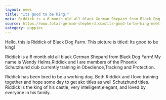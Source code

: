 ```yaml
---
layout: news
title: "Its good to be king!"
meta: Riddick is a 6 month old all black German Shepard from Black Dog Farm!
source: https://www.total-german-shepherd.com/its-good-to-be-king-meet-german-shepard-riddick.html
category: puppies
---
```


Hello, this is Riddick of Black Dog Farm. This picture is titled: Its good to be king!

Riddick is a 6 month old all black German Shepard from Black Dog Farm! My name is Wendy Helms,Riddick and I are members of the Phoenix Schutzhund club currently training in Obedience,Tracking and Protection. 

Riddick has been bred to be a working dog. Both Riddick and I love training together and hope some day to get akc titles as well Schutzhund titles. Riddick is the king of his castle, very intelligent,elegant, and loved by everyone in his family. 